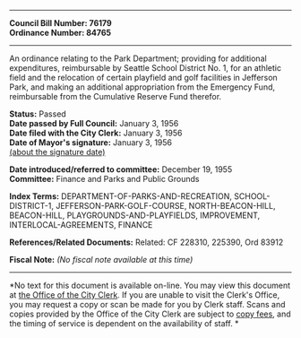 * * * * *  
  
**Council Bill Number: [](#h0)[](#h2)76179**   
**Ordinance Number: 84765**  
  
* * * * *  
  
An ordinance relating to the Park Department; providing for additional expenditures, reimbursable by Seattle School District No. 1, for an athletic field and the relocation of certain playfield and golf facilities in Jefferson Park, and making an additional appropriation from the Emergency Fund, reimbursable from the Cumulative Reserve Fund therefor.  
  
**Status:** Passed   
**Date passed by Full Council:** January 3, 1956   
**Date filed with the City Clerk:** January 3, 1956   
**Date of Mayor's signature:** January 3, 1956   
[(about the signature date)](/~public/approvaldate.htm)   
  
  
**Date introduced/referred to committee:** December 19, 1955   
**Committee:** Finance and Parks and Public Grounds   
  
**Index Terms:** DEPARTMENT-OF-PARKS-AND-RECREATION, SCHOOL-DISTRICT-1, JEFFERSON-PARK-GOLF-COURSE, NORTH-BEACON-HILL, BEACON-HILL, PLAYGROUNDS-AND-PLAYFIELDS, IMPROVEMENT, INTERLOCAL-AGREEMENTS, FINANCE  
  
**References/Related Documents:** Related: CF 228310, 225390, Ord 83912  
  
**Fiscal Note:** *(No fiscal note available at this time)*  
  
* * * * *  
  
*No text for this document is available on-line. You may view this document at [the Office of the City Clerk](http://www.seattle.gov/leg/clerk/contactUs.htm). If you are unable to visit the Clerk's Office, you may request a copy or scan be made for you by Clerk staff. Scans and copies provided by the Office of the City Clerk are subject to [copy fees](http://clerk.seattle.gov/~public/clerkfees.htm), and the timing of service is dependent on the availability of staff. *  
  
  
